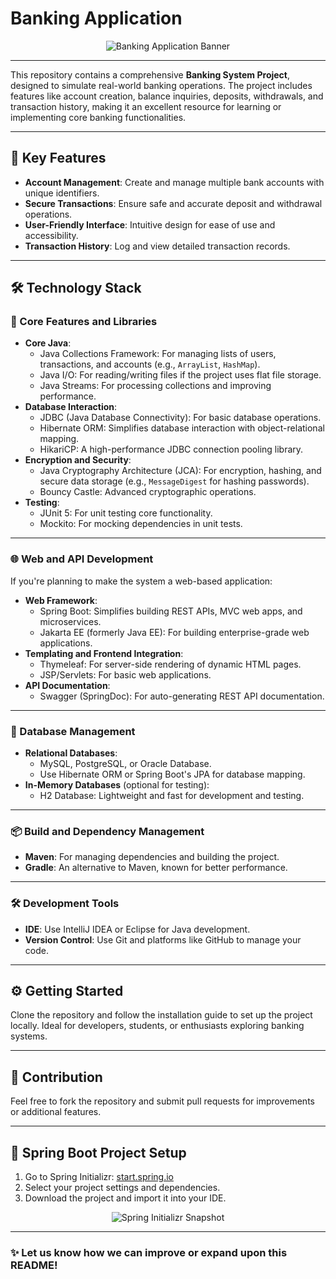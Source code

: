 # Banking Application

<div align="center">
  <img src="https://via.placeholder.com/600x200.png?text=Banking+Application" alt="Banking Application Banner">
</div>

---

This repository contains a comprehensive **Banking System Project**, designed to simulate real-world banking operations. The project includes features like account creation, balance inquiries, deposits, withdrawals, and transaction history, making it an excellent resource for learning or implementing core banking functionalities.

---

## 🚀 Key Features

- **Account Management**: Create and manage multiple bank accounts with unique identifiers.
- **Secure Transactions**: Ensure safe and accurate deposit and withdrawal operations.
- **User-Friendly Interface**: Intuitive design for ease of use and accessibility.
- **Transaction History**: Log and view detailed transaction records.

---

## 🛠️ Technology Stack

### 📌 Core Features and Libraries

- **Core Java**:
  - Java Collections Framework: For managing lists of users, transactions, and accounts (e.g., `ArrayList`, `HashMap`).
  - Java I/O: For reading/writing files if the project uses flat file storage.
  - Java Streams: For processing collections and improving performance.
- **Database Interaction**:
  - JDBC (Java Database Connectivity): For basic database operations.
  - Hibernate ORM: Simplifies database interaction with object-relational mapping.
  - HikariCP: A high-performance JDBC connection pooling library.
- **Encryption and Security**:
  - Java Cryptography Architecture (JCA): For encryption, hashing, and secure data storage (e.g., `MessageDigest` for hashing passwords).
  - Bouncy Castle: Advanced cryptographic operations.
- **Testing**:
  - JUnit 5: For unit testing core functionality.
  - Mockito: For mocking dependencies in unit tests.

---

### 🌐 Web and API Development

If you're planning to make the system a web-based application:

- **Web Framework**:
  - Spring Boot: Simplifies building REST APIs, MVC web apps, and microservices.
  - Jakarta EE (formerly Java EE): For building enterprise-grade web applications.
- **Templating and Frontend Integration**:
  - Thymeleaf: For server-side rendering of dynamic HTML pages.
  - JSP/Servlets: For basic web applications.
- **API Documentation**:
  - Swagger (SpringDoc): For auto-generating REST API documentation.

---

### 📂 Database Management

- **Relational Databases**:
  - MySQL, PostgreSQL, or Oracle Database.
  - Use Hibernate ORM or Spring Boot's JPA for database mapping.
- **In-Memory Databases** (optional for testing):
  - H2 Database: Lightweight and fast for development and testing.

---

### 📦 Build and Dependency Management

- **Maven**: For managing dependencies and building the project.
- **Gradle**: An alternative to Maven, known for better performance.

---

### 🛠️ Development Tools

- **IDE**: Use IntelliJ IDEA or Eclipse for Java development.
- **Version Control**: Use Git and platforms like GitHub to manage your code.

---

## ⚙️ Getting Started

Clone the repository and follow the installation guide to set up the project locally. Ideal for developers, students, or enthusiasts exploring banking systems.

---

## 🤝 Contribution

Feel free to fork the repository and submit pull requests for improvements or additional features.

---

## 🌱 Spring Boot Project Setup

1. Go to Spring Initializr: [start.spring.io](https://start.spring.io)
2. Select your project settings and dependencies.
3. Download the project and import it into your IDE.

<div align="center">
  <img src="https://github.com/user-attachments/assets/9d89f48d-b1df-40c4-a126-fe2d831bcb03" alt="Spring Initializr Snapshot">
</div>

---

### ✨ Let us know how we can improve or expand upon this README!
